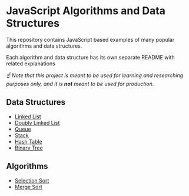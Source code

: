 # JavaScript Algorithms and Data Structures
This repository contains JavaScript based examples of many
popular algorithms and data structures.

Each algorithm and data structure has its own separate README
with related explanations

*☝ Note that this project is meant to be used for learning and researching purposes
only, and it is **not** meant to be used for production.*

## Data Structures

* [Linked List](src/DataStructures/LinkedLists)
* [Doubly Linked List](src/DataStructures/DoublyLinkedLists)
* [Queue](src/DataStructures/Queue)
* [Stack](src/DataStructures/Stack)
* [Hash Table](src/DataStructures/HashTable)
* [Binary Tree](src/DataStructures/BinaryTree)

## Algorithms

* [Selection Sort](src/Algorithms/SelectionSort)
* [Merge Sort](src/Algorithms/MergeSort)
